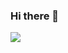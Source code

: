 ### Hi there 👋

<!--
**RK41099/RK41099** is a ✨ _special_ ✨ repository because its `README.md` (this file) appears on your GitHub profile.

![Project Image](https://github.com/RK41099/RK41099/blob/master/Screenshot%20(20).png)
Here are some ideas to get you started:

- 🔭 I’m currently working on ...
- 🌱 I’m currently learning ...
- 👯 I’m looking to collaborate on ...
- 🤔 I’m looking for help with ...
- 💬 Ask me about ...
- 📫 How to reach me: ...
- 😄 Pronouns: ...
- ⚡ Fun fact: ...
-->
<img src="https://github-readme-stats.vercel.app/api?username=RK41099&&show_icons=true&title_color=ffffff&icon_color=bb2acf&text_color=daf7dc&bg_color=191919">
